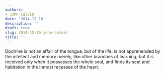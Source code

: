 ```yaml
---
authors:
- John Calvin
date: '2014-12-16'
description: ''
draft: true
slug: 2014-12-16-john-calvin
title: ''
---
```

Doctrine is not an affair of the tongue, but of the life; is not apprehended by the intellect and memory merely, like other branches of learning; but it is received only when it possesses the whole soul, and finds its seat and habitation in the inmost recesses of the heart.




